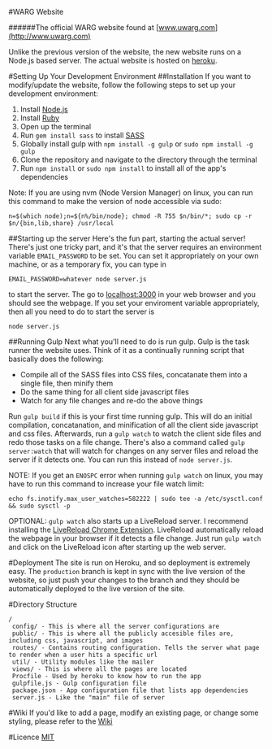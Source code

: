 #WARG Website

######The official WARG website found at [www.uwarg.com](http://www.uwarg.com)

Unlike the previous version of the website, the new website runs on a Node.js based server. The actual website is hosted on [heroku](http://heroku.com).

#Setting Up Your Development Environment
##Installation
If you want to modify/update the website, follow the following steps to set up your development environment:
 1. Install [Node.js](https://nodejs.org/en/)
 2. Install [Ruby](https://www.ruby-lang.org/en/)
 3. Open up the terminal
 4. Run `gem install sass` to install [SASS](http://sass-lang.com/)
 5. Globally install gulp with `npm install -g gulp` or `sudo npm install -g gulp`
 6. Clone the repository and navigate to the directory through the terminal
 7. Run `npm install` or `sudo npm install` to install all of the app's dependencies

Note: If you are using nvm (Node Version Manager) on linux, you can run this command to make the version of node accessible via sudo: 
```
n=$(which node);n=${n%/bin/node}; chmod -R 755 $n/bin/*; sudo cp -r $n/{bin,lib,share} /usr/local
```

##Starting up the server
Here's the fun part, starting the actual server! There's just one tricky part, and it's that the server requires an environment variable `EMAIL_PASSWORD` to be set. You can set it appropriately on your own machine, or as a temporary fix, you can type in 
```
EMAIL_PASSWORD=whatever node server.js
```
to start the server. The go to [localhost:3000](http://localhost:3000) in your web browser and you should see the webpage. If you set your enviroment variable appropriately, then all you need to do to start the server is 
```
node server.js
```

##Running Gulp
Next what you'll need to do is run gulp. Gulp is the task runner the website uses. Think of it as a continually running script that basically does the following:
- Compile all of the SASS files into CSS files, concatanate them into a single file, then minify them
- Do the same thing for all client side javascript files
- Watch for any file changes and re-do the above things

Run `gulp build` if this is your first time running gulp. This will do an initial compilation, concatanation, and minification of all the client side javascript and css files. Afterwards, run a `gulp watch` to watch the client side files and redo those tasks on a file change. There's also a command called `gulp server:watch` that will watch for changes on any server files and reload the server if it detects one. You can run this instead of `node server.js`.

NOTE: If you get an `ENOSPC` error when running `gulp watch` on linux, you may have to run this command to increase your file watch limit:
```
echo fs.inotify.max_user_watches=582222 | sudo tee -a /etc/sysctl.conf && sudo sysctl -p
```

OPTIONAL: `gulp watch` also starts up a LiveReload server. I recommend installing the [LiveReload Chrome Extension](https://chrome.google.com/webstore/detail/livereload/jnihajbhpnppcggbcgedagnkighmdlei?hl=en).
LiveReload automatically reload the webpage in your browser if it detects a file change. Just run `gulp watch` and click on the LiveReload icon after starting up the web server. 

#Deployment
The site is run on Heroku, and so deployment is extremely easy. The `production` branch is kept in sync with the live version of the website, so just push your changes to the branch and they should be automatically deployed to the live version of the site. 

#Directory Structure
```
/
 config/ - This is where all the server configurations are
 public/ - This is where all the publicly accesible files are, including css, javascript, and images
 routes/ - Contains routing configuration. Tells the server what page to render when a user hits a specific url
 util/ - Utility modules like the mailer
 views/ - This is where all the pages are located
 Procfile - Used by heroku to know how to run the app
 gulpfile.js - Gulp configuration file
 package.json - App configuration file that lists app dependencies
 server.js - Like the "main" file of server
```
#Wiki
If you'd like to add a page, modify an existing page, or change some styling, please refer to the [Wiki](https://github.com/UWARG/WARG-Website/wiki)

#Licence
[MIT](https://raw.githubusercontent.com/UWARG/WARG-Website/master/LICENCE)

